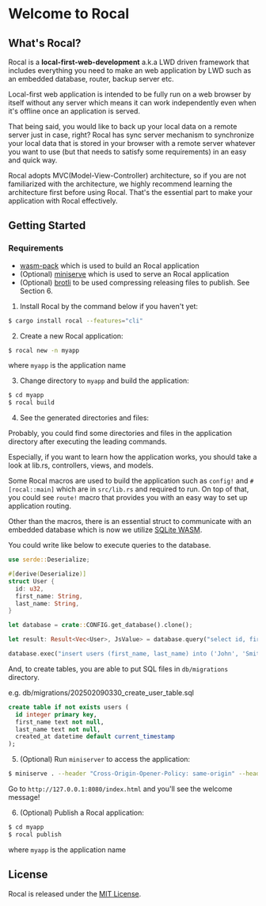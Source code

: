 # Welcome to Rocal

## What's Rocal?

Rocal is a **local-first-web-development** a.k.a LWD driven framework that includes everything you need to make an web application by LWD such as an embedded database, router, backup server etc.

Local-first web application is intended to be fully run on a web browser by itself without any server which means it can work independently even when it's offline once an application is served.

That being said, you would like to back up your local data on a remote server just in case, right? 
Rocal has sync server mechanism to synchronize your local data that is stored in your browser with a remote server whatever you want to use (but that needs to satisfy some requirements) in an easy and quick way.

Rocal adopts MVC(Model-View-Controller) architecture, so if you are not familiarized with the architecture, we highly recommend learning the architecture first before using Rocal. That's the essential part to make your application with Rocal effectively.

## Getting Started

### Requirements
- [wasm-pack](https://rustwasm.github.io/wasm-pack/installer/) which is used to build an Rocal application
- (Optional) [miniserve](https://github.com/svenstaro/miniserve) which is used to serve an Rocal application
- (Optional) [brotli](https://github.com/google/brotli) to be used compressing releasing files to publish. See Section 6.

1. Install Rocal by the command below if you haven't yet:

```bash
$ cargo install rocal --features="cli"
```

2. Create a new Rocal application:

```bash
$ rocal new -n myapp
```

where `myapp` is the application name

3. Change directory to `myapp` and build the application:

```bash
$ cd myapp
$ rocal build
```

4. See the generated directories and files:

Probably, you could find some directories and files in the application directory after executing the leading commands.

Especially, if you want to learn how the application works, you should take a look at lib.rs, controllers, views, and models. 

Some Rocal macros are used to build the application such as `config!` and `#[rocal::main]` which are in `src/lib.rs` and required to run. On top of that, you could see `route!` macro that provides you with an easy way to set up application routing.

Other than the macros, there is an essential struct to communicate with an embedded database which is now we utilize [SQLite WASM](https://sqlite.org/wasm/doc/trunk/index.md).

You could write like below to execute queries to the database.

```rust
use serde::Deserialize;

#[derive(Deserialize)]
struct User {
  id: u32,
  first_name: String,
  last_name: String,
}

let database = crate::CONFIG.get_database().clone();

let result: Result<Vec<User>, JsValue> = database.query("select id, first_name, last_name from users;").await;

database.exec("insert users (first_name, last_name) into ('John', 'Smith');").await;
```

And, to create tables, you are able to put SQL files in `db/migrations` directory.

e.g. db/migrations/202502090330_create_user_table.sql

```sql
create table if not exists users (
  id integer primary key,
  first_name text not null,
  last_name text not null,
  created_at datetime default current_timestamp
);
```


5. (Optional) Run `miniserver` to access the application:

```bash
$ miniserve . --header "Cross-Origin-Opener-Policy: same-origin" --header "Cross-Origin-Embedder-Policy: require-corp"
```

Go to `http://127.0.0.1:8080/index.html` and you'll see the welcome message!

6. (Optional) Publish a Rocal application:

```bash
$ cd myapp
$ rocal publish
```

where `myapp` is the application name


## License

Rocal is released under the [MIT License](https://opensource.org/licenses/MIT).
